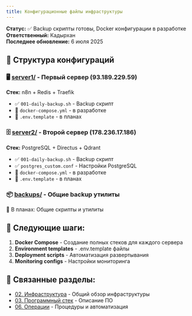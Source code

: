 ```yaml
---
title: Конфигурационные файлы инфраструктуры
---
```


**Статус:** ✅ Backup скрипты готовы, Docker конфигурации в разработке\
**Ответственный:** Кадырхан\
**Последнее обновление:** 6 июля 2025

## 📁 Структура конфигураций

### 🖥️ [server1/](./server1/_index) - Первый сервер (93.189.229.59)

**Стек:** n8n + Redis + Traefik

-  ✅ `001-daily-backup.sh` - Backup скрипт
-  🔄 `docker-compose.yml` - в разработке
-  🔄 `.env.template` - в планах

### 🗄️ [server2/](./server2/_index) - Второй сервер (178.236.17.186)

**Стек:** PostgreSQL + Directus + Qdrant

-  ✅ `001-daily-backup.sh` - Backup скрипт
-  ✅ `postgres_custom.conf` - Настройки PostgreSQL
-  🔄 `docker-compose.yml` - в разработке
-  🔄 `.env.template` - в планах

### 📦 [backups/](backups/) - Общие backup утилиты

🔄 В планах: Общие скрипты и утилиты

## 🎯 Следующие шаги:

1. **Docker Compose** - Создание полных стеков для каждого сервера
2. **Environment templates** - .env.template файлы
3. **Deployment scripts** - Автоматизация развертывания
4. **Monitoring configs** - Настройки мониторинга

## 🔗 Связанные разделы:

-  [02\. Инфраструктура](./../_index) - Общий обзор инфраструктуры
-  [03\. Программный стек](./../../03-software-stack/_index) - Описание ПО
-  [06\. Операции](./../../06-operations/_index) - Процедуры и автоматизация